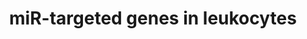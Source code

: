---
annotations:
- type: Cell Type Ontology
  value: leukocyte
- type: Pathway Ontology
  value: microRNA pathway
authors:
- Samuel Sklar
- MaintBot
- MartijnVanIersel
- Khanspers
- Zari
- Lindarieswijk
- Mkutmon
- Eweitz
description: This cataloge pathway was created using the database from "http://diana.cslab.ece.ntua.gr/tarbase/"
  with exclusions based on evidance type. This pathway only incldes miR targeted genes
  expressed in Leukocyte cells. This pathway is meant for data mapping.
last-edited: 2021-05-07
organisms:
- Homo sapiens
redirect_from:
- /index.php/Pathway:WP2003
- /instance/WP2003
schema-jsonld:
- '@context': https://schema.org/
  '@id': https://wikipathways.github.io/pathways/WP2003.html
  '@type': Dataset
  creator:
    '@type': Organization
    name: WikiPathways
  description: This cataloge pathway was created using the database from "http://diana.cslab.ece.ntua.gr/tarbase/"
    with exclusions based on evidance type. This pathway only incldes miR targeted
    genes expressed in Leukocyte cells. This pathway is meant for data mapping.
  keywords:
  - GNA13
  - FMNL2
  - NP
  - BCL6
  - MIR30C2
  - MAP3K8
  - FUSIP1
  - HMOX1
  - TMEM109
  - TXN2
  - Mcl1
  - MIR133B
  - MIR30C1
  - MLLT11
  - TPM3
  - '"TUSC2 / Fus1 , Fusion "'
  - GNAI2
  - MPDU1
  - RFT1
  - MIR30B
  - SPTLC1
  - ATP2A2
  - ANXA2
  - SEC24A
  - ARCN1
  - MIR370
  - CDK6
  - VPS39
  - PTRH1
  - MIR1-2
  - CHORDC1
  - CA12
  - TMED10
  - HMGA1
  - ANAPC1
  - RAB6A
  - MIR200B
  - MIR124-1
  - MIR200A
  - MIR106A
  - WDR68
  - TRAM1
  - CAP1
  - 'ADIPOR2 '
  - BRPF3
  - MIR124-3
  - SFXN1
  - SH3BGRL3
  - ATP6V1F
  - PRPF40A
  - RAB34
  - SNAP23
  - CTNNB1
  - FRG1
  - CDK5RAP3
  - PPP2R4
  - CTSC
  - MRC2
  - POLE4
  - CDK5RAP1
  - THBS1
  - MIR155
  - MAPK14
  - GAK
  - MIR378A
  - RDH10
  - ADAR
  - CDIPT
  - WDFY1
  - ARF4
  - SLC7A11
  - POM121
  - MIR29B2
  - FADS1
  - MIR30D
  - PLXND1
  - MIR16-2
  - SLC25A1
  - IFRD1
  - GOLGA7
  - 'RDH10 '
  - PDLIM5
  - 'SLC7A6 '
  - MATR3
  - UNC93B1
  - SLC1A4
  - IDH1
  - ZEB1 / TCF8
  - MIR24-2
  - TXNRD1
  - DDX5
  - MRPL20
  - SAC3D1
  - CAPG
  - TMED3
  - 'THBS1 '
  - MIR375
  - SERPINE2
  - IGF2R
  - TYMS
  - SCYL1
  - tuba3
  - TH1L
  - MIR29C
  - ATP6V0A1
  - HNRPM
  - 'USP1 '
  - DNAJB1
  - MIR133A2
  - LMNB2
  - ATP6V0E
  - MIR16-1
  - MIR30A
  - TMEM43
  - MIR124-2
  - PISD
  - POLR2C
  - CDCP1
  - MTHFD2
  - MIR127
  - ARHGDIA
  - MIR24-1
  - BCL2
  - TNFSF9
  - RAB5C
  - ADPGK
  - G6PD
  - FADS3
  - MIR133A1
  - PPIF
  - GYS1
  - MIR15A
  - BRWD2
  - CSRP1
  - 'CDK6 '
  - PHC2
  - MIR30E
  - ACP2
  - MIR15B
  - MAP2K1IP1
  - LPL
  - CD164
  - AP3D1
  - ARID4B / Rbp1-like
  - KCNN4
  - ACAA2
  - TNFAIP2
  - MIRLET7B
  - TBCA
  - RTN4
  - MIR34A
  - MIR200C
  - PKM2
  - SNX6
  - CORO1C
  - CEBPB
  - SHOC2
  - RHOG
  - ANPEP
  - PPIB
  - PRSS21
  - MIR1-1
  - MIR29B1
  - YWHAQ
  license: CC0
  name: miR-targeted genes in leukocytes
seo: CreativeWork
title: miR-targeted genes in leukocytes
wpid: WP2003
---